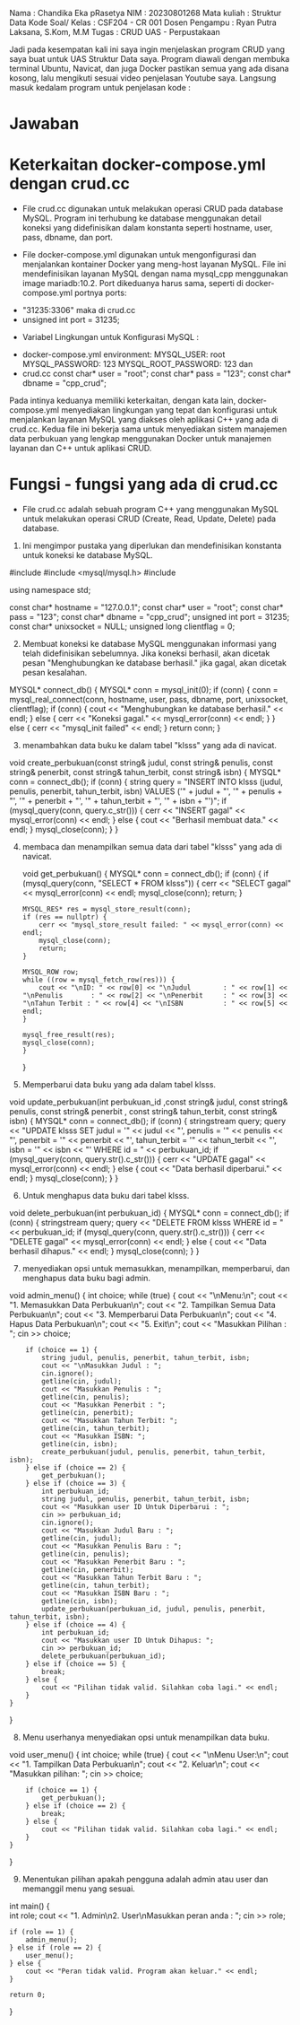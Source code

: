 Nama : Chandika Eka pRasetya
NIM : 20230801268
Mata kuliah : Struktur Data
Kode Soal/ Kelas : CSF204 - CR 001
Dosen Pengampu : Ryan Putra Laksana, S.Kom, M.M
Tugas : CRUD UAS - Perpustakaan

Jadi pada kesempatan kali ini saya ingin menjelaskan program CRUD yang saya buat untuk UAS Struktur Data saya.
Program diawali dengan membuka terminal Ubuntu, Navicat, dan juga Docker pastikan semua yang ada disana kosong, lalu mengikuti sesuai video penjelasan Youtube saya. Langsung masuk kedalam program untuk penjelasan kode :

# Jawaban
# Keterkaitan docker-compose.yml dengan crud.cc
* File crud.cc digunakan untuk melakukan operasi CRUD pada database MySQL. Program ini terhubung ke database menggunakan detail koneksi yang didefinisikan dalam konstanta seperti hostname, user, pass, dbname, dan port.

* File docker-compose.yml digunakan untuk mengonfigurasi dan menjalankan kontainer Docker yang meng-host layanan MySQL. File ini mendefinisikan layanan MySQL dengan nama mysql_cpp menggunakan image mariadb:10.2. Port dikeduanya harus sama, seperti di docker-compose.yml portnya
ports:
- "31235:3306"
maka di crud.cc 
- unsigned int port = 31235;

* Variabel Lingkungan untuk Konfigurasi MySQL :
- docker-compose.yml 
environment:
  MYSQL_USER: root
  MYSQL_PASSWORD: 123
  MYSQL_ROOT_PASSWORD: 123
            dan
- crud.cc
const char* user = "root";
const char* pass = "123";
const char* dbname = "cpp_crud";

Pada intinya keduanya memiliki keterkaitan, dengan kata lain, docker-compose.yml menyediakan lingkungan yang tepat dan konfigurasi untuk menjalankan layanan MySQL yang diakses oleh aplikasi C++ yang ada di crud.cc. Kedua file ini bekerja sama untuk menyediakan sistem manajemen data perbukuan yang lengkap menggunakan Docker untuk manajemen layanan dan C++ untuk aplikasi CRUD.

# Fungsi - fungsi yang ada di crud.cc
* File crud.cc adalah sebuah program C++ yang menggunakan MySQL untuk melakukan operasi CRUD (Create, Read, Update, Delete) pada database.

1. Ini mengimpor pustaka yang diperlukan dan mendefinisikan konstanta untuk koneksi ke database MySQL.

#include <iostream>
#include <mysql/mysql.h>
#include <sstream>

using namespace std;

const char* hostname = "127.0.0.1";
const char* user = "root";
const char* pass = "123";
const char* dbname = "cpp_crud";
unsigned int port = 31235;
const char* unixsocket = NULL;
unsigned long clientflag = 0;


2. Membuat koneksi ke database MySQL menggunakan informasi yang telah didefinisikan sebelumnya. Jika koneksi berhasil, akan dicetak pesan "Menghubungkan ke database berhasil." jika gagal, akan dicetak pesan kesalahan.

MYSQL* connect_db() {
    MYSQL* conn = mysql_init(0);
    if (conn) {
        conn = mysql_real_connect(conn, hostname, user, pass, dbname, port, unixsocket, clientflag);
        if (conn) {
            cout << "Menghubungkan ke database berhasil." << endl;
        } else {
            cerr << "Koneksi gagal." << mysql_error(conn) << endl;
        }
    } else {
        cerr << "mysql_init failed" << endl;
    }
    return conn;
}

3. menambahkan data buku ke dalam tabel "klsss" yang ada di navicat.

void create_perbukuan(const string& judul, const string& penulis, const string& penerbit, const string& tahun_terbit, const string& isbn) {
    MYSQL* conn = connect_db();
    if (conn) {
        string query = "INSERT INTO klsss (judul, penulis, penerbit, tahun_terbit, isbn) VALUES ('" + judul + "', '" + penulis + "', '" + penerbit + "', '" + tahun_terbit + "', '" + isbn  + "')";
        if (mysql_query(conn, query.c_str())) {
            cerr << "INSERT gagal" << mysql_error(conn) << endl;
        } else {
            cout << "Berhasil membuat data." << endl;
        }
        mysql_close(conn);
    }
}


4.  membaca dan menampilkan semua data dari tabel "klsss" yang ada di navicat.

    void get_perbukuan() {
    MYSQL* conn = connect_db();
    if (conn) {
        if (mysql_query(conn, "SELECT * FROM klsss")) {
            cerr << "SELECT gagal" << mysql_error(conn) << endl;
            mysql_close(conn);
            return;
        }

        MYSQL_RES* res = mysql_store_result(conn);
        if (res == nullptr) {
            cerr << "mysql_store_result failed: " << mysql_error(conn) << endl;
            mysql_close(conn);
            return;
        }

        MYSQL_ROW row;
        while ((row = mysql_fetch_row(res))) {
            cout << "\nID: " << row[0] << "\nJudul        : " << row[1] << "\nPenulis       : " << row[2] << "\nPenerbit     : " << row[3] << "\nTahun Terbit : " << row[4] << "\nISBN          : " << row[5] << endl;
        }

        mysql_free_result(res);
        mysql_close(conn);
        }
    }



5. Memperbarui data buku yang ada dalam tabel klsss.

void update_perbukuan(int perbukuan_id ,const string& judul, const string& penulis, const string& penerbit , const string& tahun_terbit, const string& isbn) {
    MYSQL* conn = connect_db();
    if (conn) {
        stringstream query;
        query << "UPDATE klsss SET judul = '" << judul << "', penulis = '" << penulis << "', penerbit = '" << penerbit << "', tahun_terbit = '" << tahun_terbit << "', isbn = '" << isbn << "' WHERE id = " << perbukuan_id;
        if (mysql_query(conn, query.str().c_str())) {
            cerr << "UPDATE gagal" << mysql_error(conn) << endl;
        } else {
            cout << "Data berhasil diperbarui." << endl;
        }
        mysql_close(conn);
    }
}


6. Untuk menghapus data buku dari tabel klsss.

void delete_perbukuan(int perbukuan_id) {
    MYSQL* conn = connect_db();
    if (conn) {
        stringstream query;
        query << "DELETE FROM klsss  WHERE id = " << perbukuan_id;
        if (mysql_query(conn, query.str().c_str())) {
            cerr << "DELETE gagal" << mysql_error(conn) << endl;
        } else {
            cout << "Data berhasil dihapus." << endl;
        }
        mysql_close(conn);
    }
}


7. menyediakan opsi untuk memasukkan, menampilkan, memperbarui, dan menghapus data buku bagi admin.

void admin_menu() {
    int choice;
    while (true) {
        cout << "\nMenu:\n";
        cout << "1. Memasukkan Data Perbukuan\n";
        cout << "2. Tampilkan Semua Data Perbukuan\n";
        cout << "3. Memperbarui Data Perbukuan\n";
        cout << "4. Hapus Data Perbukuan\n";
        cout << "5. Exit\n";
        cout << "Masukkan Pilihan : ";
        cin >> choice;

        if (choice == 1) {
            string judul, penulis, penerbit, tahun_terbit, isbn;
            cout << "\nMasukkan Judul : ";
            cin.ignore();
            getline(cin, judul);
            cout << "Masukkan Penulis : ";
            getline(cin, penulis);
            cout << "Masukkan Penerbit : ";
            getline(cin, penerbit);
            cout << "Masukkan Tahun Terbit: ";
            getline(cin, tahun_terbit);
            cout << "Masukkan ISBN: ";
            getline(cin, isbn);
            create_perbukuan(judul, penulis, penerbit, tahun_terbit, isbn);
        } else if (choice == 2) {
            get_perbukuan();
        } else if (choice == 3) {
            int perbukuan_id;
            string judul, penulis, penerbit, tahun_terbit, isbn;
            cout << "Masukkan user ID Untuk Diperbarui : ";
            cin >> perbukuan_id;
            cin.ignore();
            cout << "Masukkan Judul Baru : ";
            getline(cin, judul);
            cout << "Masukkan Penulis Baru : ";
            getline(cin, penulis);
            cout << "Masukkan Penerbit Baru : ";
            getline(cin, penerbit);
            cout << "Masukkan Tahun Terbit Baru : ";
            getline(cin, tahun_terbit);
            cout << "Masukkan ISBN Baru : ";
            getline(cin, isbn);
            update_perbukuan(perbukuan_id, judul, penulis, penerbit, tahun_terbit, isbn);
        } else if (choice == 4) {
            int perbukuan_id;
            cout << "Masukkan user ID Untuk Dihapus: ";
            cin >> perbukuan_id;
            delete_perbukuan(perbukuan_id);
        } else if (choice == 5) {
            break;
        } else {
            cout << "Pilihan tidak valid. Silahkan coba lagi." << endl;
        }
    }
}


8. Menu userhanya menyediakan opsi untuk menampilkan data buku.

void user_menu() {
    int choice;
    while (true) {
        cout << "\nMenu User:\n";
        cout << "1. Tampilkan Data Perbukuan\n";
        cout << "2. Keluar\n";
        cout << "Masukkan pilihan: ";
        cin >> choice;

        if (choice == 1) {
            get_perbukuan();
        } else if (choice == 2) {
            break;
        } else {
            cout << "Pilihan tidak valid. Silahkan coba lagi." << endl;
        }
    }
}

9. Menentukan pilihan apakah pengguna adalah admin atau user dan memanggil menu yang sesuai.

int main() {    
    int role;
    cout << "1. Admin\n2. User\nMasukkan peran anda : ";
    cin >> role;

    if (role == 1) {
        admin_menu();
    } else if (role == 2) {
        user_menu();
    } else {
        cout << "Peran tidak valid. Program akan keluar." << endl;
    }

    return 0;
}





